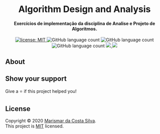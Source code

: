 <h1 align="center">Algorithm Design and Analysis</h1>

<h4 align="center">
  Exercícios de implementação da disciplina de Analise e Projeto de Algoritmos.
</h4>

<p align="center">
  <a href="https://github.com/marismarcosta/algorithm-design-and-analysis/blob/master/LICENSE" target="_blank">
    <img alt="license: MIT" src="https://img.shields.io/badge/license-MIT-yellow.svg" />
  </a>
  <img alt="GitHub language count" src="https://img.shields.io/github/languages/top/marismarcosta/algorithm-design-and-analysis?color=brightgreen" />
  <img alt="GitHub language count" src="https://img.shields.io/github/last-commit/marismarcosta/algorithm-design-and-analysis?color=78866b" />
  <img alt="GitHub language count" src="https://img.shields.io/github/repo-size/marismarcosta/algorithm-design-and-analysis?color=ffa07a" />
  <a href="https://github.com/marismarcosta">
    <img src="https://img.shields.io/badge/github-marismarcosta-7159C1?logo=GitHub"/>
  </a>
  <a href="https://www.linkedin.com/in/marismarcosta/">
    <img src="https://img.shields.io/badge/linkedin-marismarcosta-blue?logo=linkedin"/>
  </a>
</p>

## About


## Show your support

Give a ⭐️ if this project helped you!

## License 

Copyright © 2020 [Marismar da Costa Silva](https://github.com/marismarcosta).<br />
This project is [MIT](https://github.com/marismarcosta/travelling-salesman-problem/blob/master/LICENSE) licensed.
